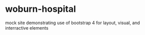 # woburn-hospital
 mock site demonstrating use of bootstrap 4 for layout, visual, and interractive elements
